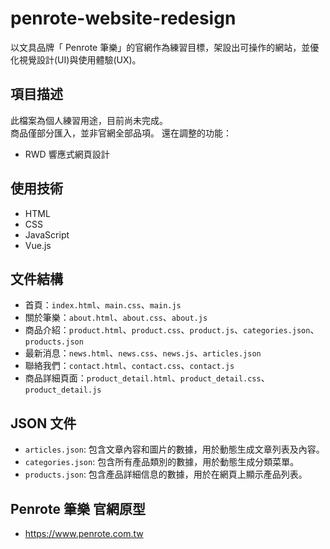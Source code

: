 # penrote-website-redesign
以文具品牌「 Penrote 筆樂」的官網作為練習目標，架設出可操作的網站，並優化視覺設計(UI)與使用體驗(UX)。
## 項目描述

此檔案為個人練習用途，目前尚未完成。   
商品僅部分匯入，並非官網全部品項。
還在調整的功能： 
- RWD 響應式網頁設計

## 使用技術

- HTML
- CSS
- JavaScript
- Vue.js

## 文件結構

- 首頁：`index.html`、`main.css`、`main.js`
- 關於筆樂：`about.html`、`about.css`、`about.js`
- 商品介紹：`product.html`、`product.css`、`product.js`、`categories.json`、`products.json`
- 最新消息：`news.html`、`news.css`、`news.js`、`articles.json`
- 聯絡我們：`contact.html`、`contact.css`、`contact.js`
- 商品詳細頁面：`product_detail.html`、`product_detail.css`、`product_detail.js`

## JSON 文件

- `articles.json`: 包含文章內容和圖片的數據，用於動態生成文章列表及內容。
- `categories.json`: 包含所有產品類別的數據，用於動態生成分類菜單。
- `products.json`: 包含產品詳細信息的數據，用於在網頁上顯示產品列表。

## Penrote 筆樂 官網原型
- https://www.penrote.com.tw
